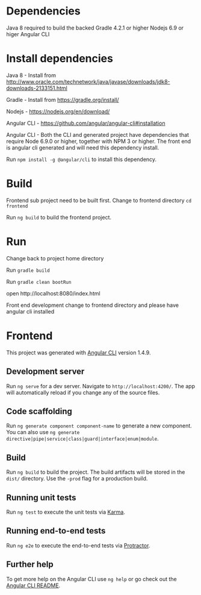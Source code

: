 # Dependencies
Java 8 required to build the backed
Gradle 4.2.1 or higher
Nodejs 6.9 or higer
Angular CLI

# Install dependencies

Java 8 - Install from http://www.oracle.com/technetwork/java/javase/downloads/jdk8-downloads-2133151.html

Gradle - Install from https://gradle.org/install/

Nodejs - https://nodejs.org/en/download/

Angular CLI - https://github.com/angular/angular-cli#installation


Angular CLI - Both the CLI and generated project have dependencies that require Node 6.9.0 or higher, together with NPM 3 or higher.
The front end is angular cli generated and will need this dependency install.

Run `npm install -g @angular/cli` to install this dependency.

# Build

Frontend sub project need to be built first.
Change to frontend directory `cd frontend`

Run `ng build` to build the frontend project. 

# Run

Change back to project home directory

Run `gradle build`

Run `gradle clean bootRun`

open http://localhost:8080/index.html





Front end development change to frontend directory and please have angular cli installed
# Frontend

This project was generated with [Angular CLI](https://github.com/angular/angular-cli) version 1.4.9.

## Development server

Run `ng serve` for a dev server. Navigate to `http://localhost:4200/`. The app will automatically reload if you change any of the source files.

## Code scaffolding

Run `ng generate component component-name` to generate a new component. You can also use `ng generate directive|pipe|service|class|guard|interface|enum|module`.

## Build

Run `ng build` to build the project. The build artifacts will be stored in the `dist/` directory. Use the `-prod` flag for a production build.

## Running unit tests

Run `ng test` to execute the unit tests via [Karma](https://karma-runner.github.io).

## Running end-to-end tests

Run `ng e2e` to execute the end-to-end tests via [Protractor](http://www.protractortest.org/).

## Further help

To get more help on the Angular CLI use `ng help` or go check out the [Angular CLI README](https://github.com/angular/angular-cli/blob/master/README.md).

